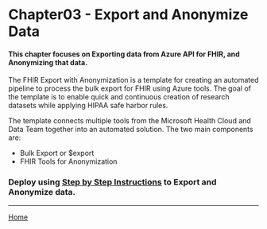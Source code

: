 # Chapter03 - Export and Anonymize Data

#### This chapter focuses on Exporting data from Azure API for FHIR, and Anonymizing that data. 

The FHIR Export with Anonymization is a template for creating an automated pipeline to process the bulk export for FHIR using Azure tools. The goal of the template is to enable quick and continuous creation of research datasets while applying HIPAA safe harbor rules.

The template connects multiple tools from the Microsoft Health Cloud and Data Team together into an automated solution. The two main components are:
   * Bulk Export or $export
   * FHIR Tools for Anonymization

### Deploy using [Step by Step Instructions](https://github.com/microsoft/OpenHack-FHIR/tree/main/Challenge03-ExportandAnonymizeData) to Export and Anonymize data.

*** 

[Home](https://github.com/cyberuna/AI-Starter-Kit-OnFHIR)
